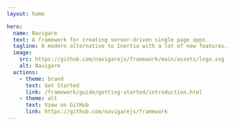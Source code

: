 ```yaml
---
layout: home

hero:
  name: Navigare
  text: A framework for creating server-driven single page apps.
  tagline: A modern alternative to Inertia with a lot of new features.
  image:
    src: https://github.com/navigarejs/framework/main/assets/logo.svg
    alt: Navigare
  actions:
    - theme: brand
      text: Get Started
      link: /framework/guide/getting-started/introduction.html
    - theme: alt
      text: View on GitHub
      link: https://github.com/navigarejs/framework
---
```


